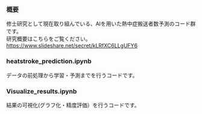 ### 概要
修士研究として現在取り組んでいる、AIを用いた熱中症搬送者数予測のコード群です。  
研究概要はこちらをご覧ください。  
https://www.slideshare.net/secret/kLRfXC6LLgUFY6  

### heatstroke_prediction.ipynb
データの前処理から学習・予測までを行うコードです。

### Visualize_results.ipynb
結果の可視化(グラフ化・精度評価）を行うコードです。
